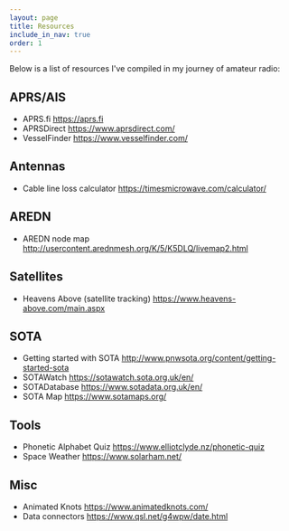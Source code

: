 ```yaml
---
layout: page
title: Resources
include_in_nav: true
order: 1
---
```


Below is a list of resources I've compiled in my journey of amateur radio:

## APRS/AIS

- APRS.fi <https://aprs.fi>
- APRSDirect <https://www.aprsdirect.com/>
- VesselFinder <https://www.vesselfinder.com/>

## Antennas

- Cable line loss calculator <https://timesmicrowave.com/calculator/>

## AREDN

- AREDN node map <http://usercontent.arednmesh.org/K/5/K5DLQ/livemap2.html>

## Satellites

- Heavens Above (satellite tracking) <https://www.heavens-above.com/main.aspx>

## SOTA

- Getting started with SOTA <http://www.pnwsota.org/content/getting-started-sota>
- SOTAWatch <https://sotawatch.sota.org.uk/en/>
- SOTADatabase <https://www.sotadata.org.uk/en/>
- SOTA Map <https://www.sotamaps.org/>

## Tools

- Phonetic Alphabet Quiz <https://www.elliotclyde.nz/phonetic-quiz>
- Space Weather <https://www.solarham.net/>

## Misc

- Animated Knots <https://www.animatedknots.com/>
- Data connectors <https://www.qsl.net/g4wpw/date.html>
